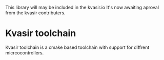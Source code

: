 This library will may be included in the kvasir.io It's now awaiting aproval from the kvasir contributers.

# Kvasir toolchain

Kvasir toolchain is a cmake based toolchain with support for diffrent micrcocontrollers. 

